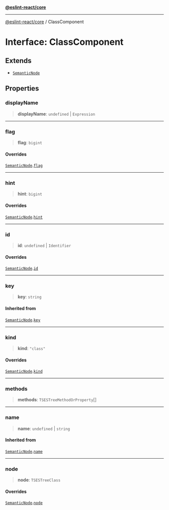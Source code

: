 [**@eslint-react/core**](../README.md)

***

[@eslint-react/core](../README.md) / ClassComponent

# Interface: ClassComponent

## Extends

- [`SemanticNode`](SemanticNode.md)

## Properties

### displayName

> **displayName**: `undefined` \| `Expression`

***

### flag

> **flag**: `bigint`

#### Overrides

[`SemanticNode`](SemanticNode.md).[`flag`](SemanticNode.md#flag)

***

### hint

> **hint**: `bigint`

#### Overrides

[`SemanticNode`](SemanticNode.md).[`hint`](SemanticNode.md#hint)

***

### id

> **id**: `undefined` \| `Identifier`

#### Overrides

[`SemanticNode`](SemanticNode.md).[`id`](SemanticNode.md#id)

***

### key

> **key**: `string`

#### Inherited from

[`SemanticNode`](SemanticNode.md).[`key`](SemanticNode.md#key)

***

### kind

> **kind**: `"class"`

#### Overrides

[`SemanticNode`](SemanticNode.md).[`kind`](SemanticNode.md#kind)

***

### methods

> **methods**: `TSESTreeMethodOrProperty`[]

***

### name

> **name**: `undefined` \| `string`

#### Inherited from

[`SemanticNode`](SemanticNode.md).[`name`](SemanticNode.md#name)

***

### node

> **node**: `TSESTreeClass`

#### Overrides

[`SemanticNode`](SemanticNode.md).[`node`](SemanticNode.md#node)

